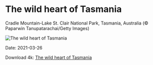 # The wild heart of Tasmania

Cradle Mountain-Lake St. Clair National Park, Tasmania, Australia (© Paparwin Tanupatarachai/Getty Images)

![The wild heart of Tasmania](https://bing.com/th?id=OHR.MTCradle_EN-US6777988781_UHD.jpg&rf=LaDigue_UHD.jpg&pid=hp&w=1024&h=576)

Date: 2021-03-26

Download 4k: [The wild heart of Tasmania](https://bing.com/th?id=OHR.MTCradle_EN-US6777988781_UHD.jpg&rf=LaDigue_UHD.jpg&pid=hp&w=3840&h=2160)

